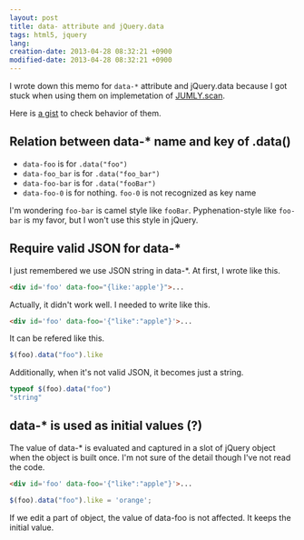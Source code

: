 ```yaml
---
layout: post
title: data- attribute and jQuery.data
tags: html5, jquery
lang: 
creation-date: 2013-04-28 08:32:21 +0900
modified-date: 2013-04-28 08:32:21 +0900
---
```

I wrote down this memo for `data-*` attribute and jQuery.data
because I got stuck when using them on implemetation of [JUMLY.scan](http://jumly.herokuapp.com/).

Here is [a gist](https://gist.github.com/tmtk75/5475559) to check behavior of them.


## Relation between data-* name and key of .data()
- `data-foo` is for `.data("foo")`
- `data-foo_bar` is for `.data("foo_bar")`
- `data-foo-bar` is for `.data("fooBar")`
- `data-foo-0` is for nothing. `foo-0` is not recognized as key name

I'm wondering `foo-bar` is camel style like `fooBar`.
Pyphenation-style like `foo-bar` is my favor, but I won't use this style in jQuery.


## Require valid JSON for data-*
I just remembered we use JSON string in data-\*. At first, I wrote like this.

```html
<div id='foo' data-foo="{like:'apple'}">...
```

Actually, it didn't work well. I needed to write like this.

```html
<div id='foo' data-foo='{"like":"apple"}'>...
```

It can be refered like this.

```javascript
$(foo).data("foo").like
```

Additionally, when it's not valid JSON, it becomes just a string.

```javascript
typeof $(foo).data("foo")
"string"
```



## data-* is used as initial values (?)

The value of data-* is evaluated and captured in a slot of jQuery object when the object is built once.
I'm not sure of the detail though I've not read the code.

```html
<div id='foo' data-foo='{"like":"apple"}'>...
```

```javascript
$(foo).data("foo").like = 'orange';
```

If we edit a part of object, the value of data-foo is not affected. It keeps the initial value.
